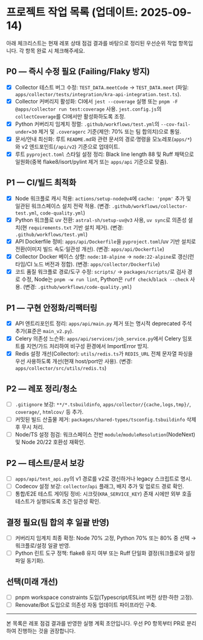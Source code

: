 # 프로젝트 작업 목록 (업데이트: 2025-09-14)

아래 체크리스트는 현재 레포 상태 점검 결과를 바탕으로 정리된 우선순위 작업 항목입니다. 각 항목 완료 시 체크해주세요.

## P0 — 즉시 수정 필요 (Failing/Flaky 방지)
- [x] Collector 테스트 버그 수정: `TEST_DATA.meetCode` → `TEST_DATA.meet` (파일: `apps/collector/tests/integration/kra-api-integration.test.ts`).
- [x] Collector 커버리지 활성화: CI에서 `jest --coverage` 실행 또는 `pnpm -F @apps/collector run test:coverage` 사용. `jest.config.js`의 `collectCoverage`를 CI에서만 활성화하도록 조정.
- [x] Python 커버리지 임계치 정렬: `.github/workflows/test.yml`의 `--cov-fail-under=30` 제거 및 `.coveragerc` 기준(제안: 70% 또는 팀 합의치)으로 통일.
- [x] 문서/안내 최신화: 루트 `README.md`와 관련 문서의 경로·명령을 모노레포(`apps/*`)와 v2 엔드포인트(`/api/v2`) 기준으로 업데이트.
- [x] 루트 `pyproject.toml` 스타일 설정 정리: Black line length 88 및 Ruff 채택으로 일원화(중복 flake8/isort/pylint 제거 또는 `apps/api` 기준으로 맞춤).

## P1 — CI/빌드 최적화
- [x] Node 워크플로 캐시 적용: `actions/setup-node@v4`에 `cache: 'pnpm'` 추가 및 일관된 워크스페이스 설치 전략 적용. (변경: `.github/workflows/collector-test.yml`, `code-quality.yml`)
- [x] Python 워크플로 uv 전환: `astral-sh/setup-uv@v3` 사용, `uv sync`로 의존성 설치(현 `requirements.txt` 기반 설치 제거). (변경: `.github/workflows/test.yml`)
- [x] API Dockerfile 정비: `apps/api/Dockerfile`을 `pyproject.toml`/uv 기반 설치로 전환(이미지 빌드 속도·일관성 개선). (변경: `apps/api/Dockerfile`)
- [x] Collector Docker 베이스 상향: `node:18-alpine` → `node:22-alpine`로 갱신(런타임/CI 노드 버전과 정합). (변경: `apps/collector/Dockerfile`)
- [x] 코드 품질 워크플로 경로/도구 수정: `scripts/` → `packages/scripts/`로 검사 경로 수정, Node는 `pnpm -w run lint`, Python은 `ruff check`/`black --check` 사용. (변경: `.github/workflows/code-quality.yml`)

## P1 — 구현 안정화/리팩터링
- [x] API 엔트리포인트 정리: `apps/api/main.py` 제거 또는 명시적 deprecated 주석 추가(표준은 `main_v2.py`).
- [x] Celery 의존성 느슨화: `apps/api/services/job_service.py`에서 Celery 임포트를 지연/가드 처리하여 비구성 환경에서 ImportError 방지.
- [x] Redis 설정 개선(Collector): `utils/redis.ts`가 `REDIS_URL` 전체 문자열 파싱을 우선 사용하도록 개선(현재 host/port만 사용). (변경: `apps/collector/src/utils/redis.ts`)

## P2 — 레포 정리/청소
- [ ] `.gitignore` 보강: `**/*.tsbuildinfo`, `apps/collector/{cache,logs,tmp}/`, `coverage/`, `htmlcov/` 등 추가.
- [ ] 커밋된 빌드 산출물 제거: `packages/shared-types/tsconfig.tsbuildinfo` 삭제 후 무시 처리.
- [ ] Node/TS 설정 점검: 워크스페이스 전반 `module`/`moduleResolution`(NodeNext) 및 Node 20/22 호환성 재확인.

## P2 — 테스트/문서 보강
- [ ] `apps/api/test_api.py`의 v1 경로를 v2로 갱신하거나 legacy 스크립트로 명시.
- [ ] Codecov 설정 보강: `collector`/`api` 플래그, 배지 추가 및 업로드 경로 확인.
- [ ] 통합/E2E 테스트 게이팅 정비: 시크릿(`KRA_SERVICE_KEY`) 존재 시에만 외부 호출 테스트가 실행되도록 조건 일관성 확인.

## 결정 필요(팀 합의 후 일괄 반영)
- [ ] 커버리지 임계치 최종 확정: Node 70% 고정, Python 70% 또는 80% 중 선택 → 워크플로/설정 일괄 반영.
- [ ] Python 린트 도구 정책: flake8 유지 여부 또는 Ruff 단일화 결정(워크플로와 설정 파일 동기화).

## 선택(미래 개선)
- [ ] pnpm workspace constraints 도입(Typescript/ESLint 버전 상한·하한 고정).
- [ ] Renovate/Bot 도입으로 의존성 자동 업데이트 파이프라인 구축.

---
본 목록은 레포 점검 결과를 반영한 실행 계획 초안입니다. 우선 P0 항목부터 PR로 분리하여 진행하는 것을 권장합니다.
